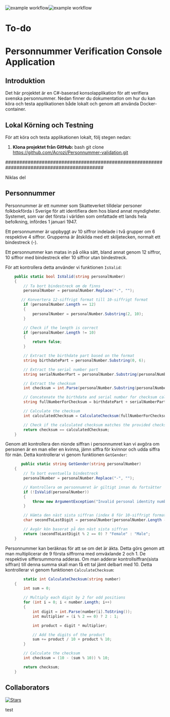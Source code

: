 ![example workflow](https://github.com/Acrozi/Personnummer-validation/actions/workflows/docker.yml/badge.svg)![example workflow](https://github.com/Acrozi/Personnummer-validation/actions/workflows/tests.yml/badge.svg)
# To-do

# Personnummer Verification Console Application

## Introduktion

Det här projektet är en C#-baserad konsolapplikation för att verifiera svenska personnummer. 
Nedan finner du dokumentation om hur du kan köra och testa applikationen både lokalt och genom att använda Docker-container.

## Lokal Körning och Testning

För att köra och testa applikationen lokalt, följ stegen nedan:

1. **Klona projektet från GitHub:**
    bash
    git clone https://github.com/Acrozi/Personnummer-validation.git












###########################################################################################

Niklas del

## Personnummer

Personnummer är ett nummer som Skatteverket tilldelar personer folkbokförda i Sverige för att identifiera dem hos bland annat myndigheter. Systemet, som var det första i världen som omfattade ett lands hela befolkning, infördes 1 januari 1947.

Ett personnummer är uppbyggt av 10 siffror indelade i två grupper om 6 respektive 4 siffror. Grupperna är åtskilda med ett skiljetecken, normalt ett bindestreck (-).

Ett personnummer kan matas in på olika sätt, bland annat genom 12 siffror, 10 siffror med bindestreck eller 10 siffror utan bindestreck.

För att kontrollera detta använder vi funktionen `IsValid`:

```csharp
    public static bool IsValid(string personalNumber)
    {
        // Ta bort bindestreck om de finns
        personalNumber = personalNumber.Replace("-", "");

       // Konvertera 12-siffrigt format till 10-siffrigt format
        if (personalNumber.Length == 12)
        {
            personalNumber = personalNumber.Substring(2, 10);
        } 

        // Check if the length is correct
        if (personalNumber.Length != 10)
        {
            return false;
        }

        // Extract the birthdate part based on the format
        string birthdatePart = personalNumber.Substring(0, 6);

        // Extract the serial number part
        string serialNumberPart = personalNumber.Substring(personalNumber.Length - 4, 3);

        // Extract the checksum
        int checksum = int.Parse(personalNumber.Substring(personalNumber.Length - 1, 1));

        // Concatenate the birthdate and serial number for checksum calculation
        string fullNumberForChecksum = birthdatePart + serialNumberPart;

        // Calculate the checksum
        int calculatedChecksum = CalculateChecksum(fullNumberForChecksum);

        // Check if the calculated checksum matches the provided checksum
        return checksum == calculatedChecksum;
    }
```
Genom att kontrollera den nionde siffran i personnumret kan vi avgöra om personen är en man eller en kvinna, jämn siffra för kvinnor och udda siffra för män. 
Detta kontrollerar vi genom funktionen `GetGender`:

    
```csharp
       public static string GetGender(string personalNumber)
    {
        // Ta bort eventuella bindestreck
        personalNumber = personalNumber.Replace("-", "");

        // Kontrollera om personnumret är giltigt innan du fortsätter
        if (!IsValid(personalNumber))
        {
            throw new ArgumentException("Invalid personal identity number or gender", nameof(personalNumber));
        }

        // Hämta den näst sista siffran (index 8 för 10-siffrigt format)
        char secondToLastDigit = personalNumber[personalNumber.Length - 2];

        // Avgör kön baserat på den näst sista siffran
        return (secondToLastDigit % 2 == 0) ? "Female" : "Male";
    }
```
Personnummer kan beräknas för att se om det är äkta. Detta görs genom att man multiplicerar de 9 första siffrorna med omväxlande 2 och 1.
De respektive siffersummorna adderas. Om man adderar kontrollsiffran(sista siffran) till denna summa skall man få ett tal jämt delbart med 10.
Detta kontrollerar vi genom funktionen `CalculateChecksum`:


```csharp
        static int CalculateChecksum(string number)
    {
        int sum = 0;

        // Multiply each digit by 2 for odd positions
        for (int i = 0; i < number.Length; i++)
        {
            int digit = int.Parse(number[i].ToString());
            int multiplier = (i % 2 == 0) ? 2 : 1;

            int product = digit * multiplier;

            // Add the digits of the product
            sum += product / 10 + product % 10;
        }

        // Calculate the checksum
        int checksum = (10 - (sum % 10)) % 10;

        return checksum;
    }
```
## Collaborators

[![Stars](https://img.shields.io/github/stars/acrozi/Personnummer-validation.svg)](https://github.com/acrozi/Personnummer-validation/stargazers)


test






